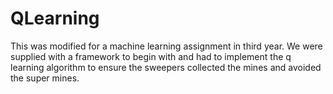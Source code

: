 # QLearning

This was modified for a machine learning assignment in third year. We were supplied with a framework to begin with and 
had to implement the q learning algorithm to ensure the sweepers collected the mines and avoided the super mines.
